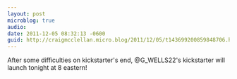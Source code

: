 ```yaml
---
layout: post
microblog: true
audio: 
date: 2011-12-05 08:32:13 -0600
guid: http://craigmcclellan.micro.blog/2011/12/05/t143699200859848706.html
---
```

After some difficulties on kickstarter's end, @G_WELLS22's kickstarter will launch tonight at 8 eastern!
